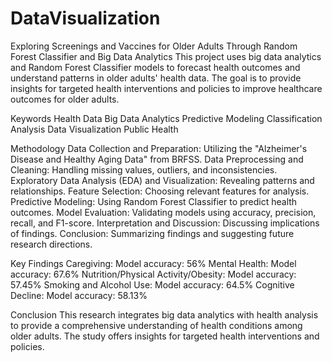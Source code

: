 # DataVisualization
Exploring Screenings and Vaccines for Older Adults Through Random Forest Classifier and Big Data Analytics
This project uses big data analytics and Random Forest Classifier models to forecast health outcomes and understand patterns in older adults' health data. The goal is to provide insights for targeted health interventions and policies to improve healthcare outcomes for older adults.

Keywords
Health Data
Big Data Analytics
Predictive Modeling
Classification Analysis
Data Visualization
Public Health

Methodology
Data Collection and Preparation: Utilizing the "Alzheimer's Disease and Healthy Aging Data" from BRFSS.
Data Preprocessing and Cleaning: Handling missing values, outliers, and inconsistencies.
Exploratory Data Analysis (EDA) and Visualization: Revealing patterns and relationships.
Feature Selection: Choosing relevant features for analysis.
Predictive Modeling: Using Random Forest Classifier to predict health outcomes.
Model Evaluation: Validating models using accuracy, precision, recall, and F1-score.
Interpretation and Discussion: Discussing implications of findings.
Conclusion: Summarizing findings and suggesting future research directions.

Key Findings
Caregiving: Model accuracy: 56%
Mental Health: Model accuracy: 67.6%
Nutrition/Physical Activity/Obesity: Model accuracy: 57.45%
Smoking and Alcohol Use: Model accuracy: 64.5%
Cognitive Decline: Model accuracy: 58.13%

Conclusion
This research integrates big data analytics with health analysis to provide a comprehensive understanding of health conditions among older adults. The study offers insights for targeted health interventions and policies.
